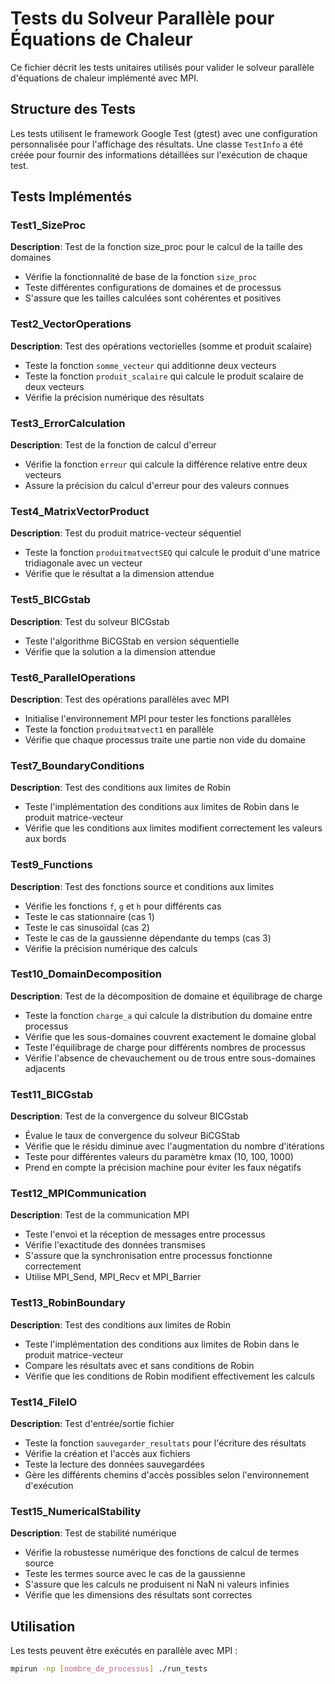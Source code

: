 # Tests du Solveur Parallèle pour Équations de Chaleur

Ce fichier décrit les tests unitaires utilisés pour valider le solveur parallèle d'équations de chaleur implémenté avec MPI.

## Structure des Tests

Les tests utilisent le framework Google Test (gtest) avec une configuration personnalisée pour l'affichage des résultats.
Une classe `TestInfo` a été créée pour fournir des informations détaillées sur l'exécution de chaque test.

## Tests Implémentés

### Test1_SizeProc
**Description**: Test de la fonction size_proc pour le calcul de la taille des domaines
- Vérifie la fonctionnalité de base de la fonction `size_proc`
- Teste différentes configurations de domaines et de processus
- S'assure que les tailles calculées sont cohérentes et positives

### Test2_VectorOperations
**Description**: Test des opérations vectorielles (somme et produit scalaire)
- Teste la fonction `somme_vecteur` qui additionne deux vecteurs
- Teste la fonction `produit_scalaire` qui calcule le produit scalaire de deux vecteurs
- Vérifie la précision numérique des résultats

### Test3_ErrorCalculation
**Description**: Test de la fonction de calcul d'erreur
- Vérifie la fonction `erreur` qui calcule la différence relative entre deux vecteurs
- Assure la précision du calcul d'erreur pour des valeurs connues

### Test4_MatrixVectorProduct
**Description**: Test du produit matrice-vecteur séquentiel
- Teste la fonction `produitmatvectSEQ` qui calcule le produit d'une matrice tridiagonale avec un vecteur
- Vérifie que le résultat a la dimension attendue

### Test5_BICGstab
**Description**: Test du solveur BICGstab
- Teste l'algorithme BiCGStab en version séquentielle
- Vérifie que la solution a la dimension attendue

### Test6_ParallelOperations
**Description**: Test des opérations parallèles avec MPI
- Initialise l'environnement MPI pour tester les fonctions parallèles
- Teste la fonction `produitmatvect1` en parallèle
- Vérifie que chaque processus traite une partie non vide du domaine

### Test7_BoundaryConditions
**Description**: Test des conditions aux limites de Robin
- Teste l'implémentation des conditions aux limites de Robin dans le produit matrice-vecteur
- Vérifie que les conditions aux limites modifient correctement les valeurs aux bords

### Test9_Functions
**Description**: Test des fonctions source et conditions aux limites
- Vérifie les fonctions `f`, `g` et `h` pour différents cas
- Teste le cas stationnaire (cas 1)
- Teste le cas sinusoïdal (cas 2)
- Teste le cas de la gaussienne dépendante du temps (cas 3)
- Vérifie la précision numérique des calculs

### Test10_DomainDecomposition
**Description**: Test de la décomposition de domaine et équilibrage de charge
- Teste la fonction `charge_a` qui calcule la distribution du domaine entre processus
- Vérifie que les sous-domaines couvrent exactement le domaine global
- Teste l'équilibrage de charge pour différents nombres de processus
- Vérifie l'absence de chevauchement ou de trous entre sous-domaines adjacents

### Test11_BICGstab
**Description**: Test de la convergence du solveur BICGstab
- Évalue le taux de convergence du solveur BiCGStab
- Vérifie que le résidu diminue avec l'augmentation du nombre d'itérations
- Teste pour différentes valeurs du paramètre kmax (10, 100, 1000)
- Prend en compte la précision machine pour éviter les faux négatifs

### Test12_MPICommunication
**Description**: Test de la communication MPI
- Teste l'envoi et la réception de messages entre processus
- Vérifie l'exactitude des données transmises
- S'assure que la synchronisation entre processus fonctionne correctement
- Utilise MPI_Send, MPI_Recv et MPI_Barrier

### Test13_RobinBoundary
**Description**: Test des conditions aux limites de Robin
- Teste l'implémentation des conditions aux limites de Robin dans le produit matrice-vecteur
- Compare les résultats avec et sans conditions de Robin
- Vérifie que les conditions de Robin modifient effectivement les calculs

### Test14_FileIO
**Description**: Test d'entrée/sortie fichier
- Teste la fonction `sauvegarder_resultats` pour l'écriture des résultats
- Vérifie la création et l'accès aux fichiers
- Teste la lecture des données sauvegardées
- Gère les différents chemins d'accès possibles selon l'environnement d'exécution

### Test15_NumericalStability
**Description**: Test de stabilité numérique
- Vérifie la robustesse numérique des fonctions de calcul de termes source
- Teste les termes source avec le cas de la gaussienne
- S'assure que les calculs ne produisent ni NaN ni valeurs infinies
- Vérifie que les dimensions des résultats sont correctes

## Utilisation

Les tests peuvent être exécutés en parallèle avec MPI :
```bash
mpirun -np [nombre_de_processus] ./run_tests